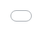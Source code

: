 
# Topology
<div class="header_line"><br/></div>

<iframe src="../glowscript/GeometricShapes.html" style="position:fixed; top:0; left:0; bottom:0; right:0; width:100%; height:100%; border:none; margin:0; padding:0; overflow:hidden; z-index:999999;">
    Your browser doesn't support iframes, so <a href="../glowscript/GeometricShapes.html">you must click here</a>.
</iframe>
